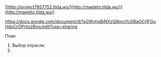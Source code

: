 [[http://project7857752.tilda.ws/](http://maeleto.tilda.ws/)](http://maeleto.tilda.ws/)

https://docs.google.com/document/d/1sGWvheBiNXzQ9mct1cGBaOCj1FGuHdoCrOPntzzBjxs/edit?usp=sharing

План
1. Выбор отрасли.
2. 

